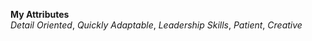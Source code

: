 **My Attributes**<br>
*Detail Oriented*, *Quickly Adaptable*, *Leadership Skills*, *Patient*, *Creative*
